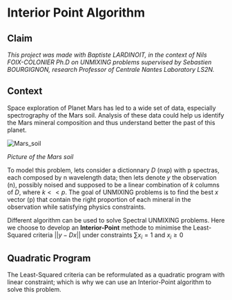 # Interior Point Algorithm

## Claim
*This project was made with Baptiste LARDINOIT, in the context of Nils FOIX-COLONIER Ph.D on UNMIXING problems supervised by Sebastien BOURGIGNON, research Professor of Centrale Nantes Laboratory LS2N.*

## Context
Space exploration of Planet Mars has led to a wide set of data, especially spectrography of the Mars soil. Analysis of these data could help us identify the Mars mineral composition and thus understand better the past of this planet.

![Mars_soil](https://github.com/user-attachments/assets/23910554-6601-4588-8826-a4e8eec51f05)

*Picture of the Mars soil*

To model this problem, lets consider a dictionnary $D$ (nxp) with p spectras, each composed by n wavelength data; then lets denote $y$ the observation (n), possibly noised and supposed to be a linear combination of $k$ columns of $D$, where $k << p$. The goal of UNMIXING problems is to find the best $x$ vector (p) that contain the right proportion of each mineral in the observation while satisfying physics constraints.

Different algorithm can be used to solve Spectral UNMIXING problems. Here we choose to develop an **Interior-Point** methode to minimise the Least-Squared criteria $||y-Dx||$ under constraints $\sum x_i = 1$ and $x_i \geq 0$  

## Quadratic Program

The Least-Squared criteria can be reformulated as a quadratic program with linear constraint; which is why we can use an Interior-Point algorithm to solve this problem.

